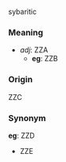 sybaritic
### Meaning
+ _adj_: ZZA
    + __eg__: ZZB

### Origin

ZZC

### Synonym

__eg__: ZZD

+ ZZE


